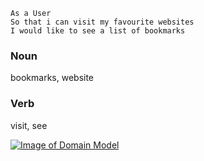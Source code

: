 ```
As a User
So that i can visit my favourite websites
I would like to see a list of bookmarks
```

### Noun
bookmarks, website

### Verb
visit, see

[![Image of Domain Model](https://imgur.com/HnF3VPj)](https://imgur.com/HnF3VPj)
